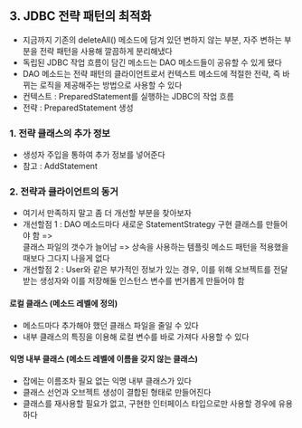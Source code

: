 ## 3. JDBC 전략 패턴의 최적화

- 지금까지 기존의 deleteAll() 메소드에 담겨 있던 변하지 않는 부분, 자주 변하는 부분을 전략 패턴을 사용해 깔끔하게 분리해냈다
- 독립된 JDBC 작업 흐름이 담긴 메소드는 DAO 메소드들이 공유할 수 있게 됐다
- DAO 메소드는 전략 패턴의 클라이언트로서 컨텍스트 메소드에 적절한 전략, 즉 바뀌는 로직을 제공해주는 방법으로 사용할 수 있다
- 컨텍스트 : PreparedStatement를 실행하는 JDBC의 작업 흐름
- 전략 : PreparedStatement 생성

### 1. 전략 클래스의 추가 정보

- 생성자 주입을 통하여 추가 정보를 넣어준다
- 참고 : AddStatement

### 2. 전략과 클라이언트의 동거

- 여기서 만족하지 말고 좀 더 개선할 부분을 찾아보자
- 개선할점 1 : DAO 메소드마다 새로운 StatementStrategy 구현 클래스를 만들어야 함 =>  
  클래스 파일의 갯수가 늘어남 => 상속을 사용하는 템플릿 메소드 패턴을 적용했을 때보다 그다지 나을게 없다
- 개선할점 2 : User와 같은 부가적인 정보가 있는 경우, 이를 위해 오브젝트를 전달받는 생성자와 이를 저장해둘 인스턴스 변수를 번거롭게 만들어야 함

#### 로컬 클래스 (메소드 레벨에 정의)

- 메소드마다 추가해야 했던 클래스 파일을 줄일 수 있다
- 내부 클래스의 특징을 이용해 로컬 변수를 바로 가져다 사용할 수 있다

#### 익명 내부 클래스 (메소드 레벨에 이름을 갖지 않는 클래스)

- 잡에는 이름조차 필요 없는 익명 내부 클래스가 있다
- 클래스 선언과 오브젝트 생성이 결합된 형태로 만들어진다
- 클래스를 재사용할 필요가 없고, 구현한 인터페이스 타입으로만 사용할 경우에 유용하다